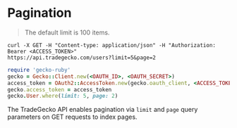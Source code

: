 # Pagination

> The default limit is 100 items.

```shell
curl -X GET -H "Content-type: application/json" -H "Authorization: Bearer <ACCESS_TOKEN>"
https://api.tradegecko.com/users?limit=5&page=2
```

```ruby
require 'gecko-ruby'
gecko = Gecko::Client.new(<OAUTH_ID>, <OAUTH_SECRET>)
access_token = OAuth2::AccessToken.new(gecko.oauth_client, <ACCESS_TOKEN>)
gecko.access_token = access_token
gecko.User.where(limit: 5, page: 2)
```
 
The TradeGecko API enables pagination via `limit`
and `page` query parameters on GET requests to index pages. 
